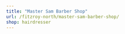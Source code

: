 ```yaml
---
title: "Master Sam Barber Shop"
url: /fitzroy-north/master-sam-barber-shop/
shop: hairdresser
---
```

